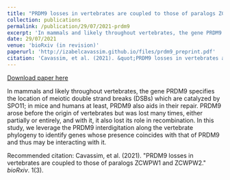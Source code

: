 ```yaml
---
title: "PRDM9 losses in vertebrates are coupled to those of paralogs ZCWPW1 and ZCWPW2"
collection: publications
permalink: /publication/29/07/2021-prdm9
excerpt: 'In mammals and likely throughout vertebrates, the gene PRDM9 specifies the location of meiotic double strand breaks (DSBs) which are catalyzed by SPO11; in mice and humans at least, PRDM9 also aids in their repair. PRDM9 arose before the origin of vertebrates but was lost many times, either partially or entirely, and with it, it also lost its role in recombination. In this study, we leverage the PRDM9 interdigitation along the vertebrate phylogeny to identify genes whose presence coincides with that of PRDM9 and thus may be interacting with it.'
date: 29/07/2021
venue: 'bioRxiv (in revision)'
paperurl: 'http://izabelcavassim.github.io/files/prdm9_preprint.pdf'
citation: 'Cavassim, et al. (2021). &quot;PRDM9 losses in vertebrates are coupled to those of paralogs ZCWPW1 and ZCWPW2.&quot; <i>bioRxiv</i>. 1(3).'
---
```


<a href='http://izabelcavassim.github.io/files/prdm9_preprint.pdf'>Download paper here</a>

In mammals and likely throughout vertebrates, the gene PRDM9 specifies the location of meiotic double strand breaks (DSBs) which are catalyzed by SPO11; in mice and humans at least, PRDM9 also aids in their repair. PRDM9 arose before the origin of vertebrates but was lost many times, either partially or entirely, and with it, it also lost its role in recombination. In this study, we leverage the PRDM9 interdigitation along the vertebrate phylogeny to identify genes whose presence coincides with that of PRDM9 and thus may be interacting with it.

Recommended citation: Cavassim, et al. (2021). "PRDM9 losses in vertebrates are coupled to those of paralogs ZCWPW1 and ZCWPW2." <i>bioRxiv</i>. 1(3).